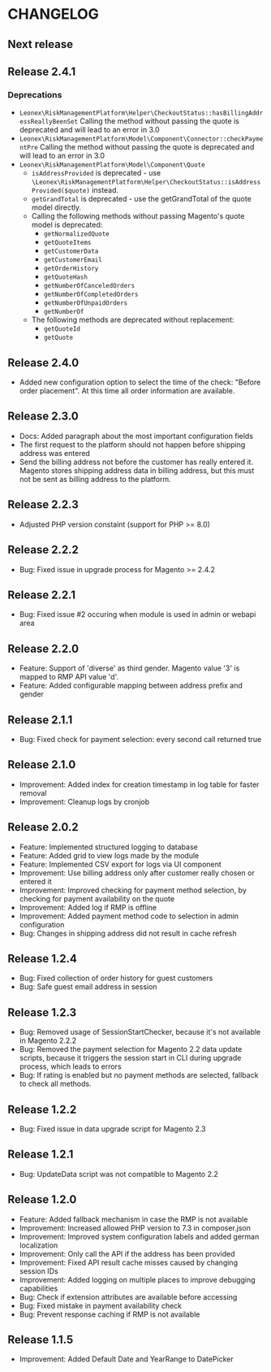 CHANGELOG
=========

Next release
------------



Release 2.4.1
-------------

### Deprecations

* `Leonex\RiskManagementPlatform\Helper\CheckoutStatus::hasBillingAddressReallyBeenSet`
  Calling the method without passing the quote is deprecated and will lead to an error in 3.0
* `Leonex\RiskManagementPlatform\Model\Component\Connector::checkPaymentPre`
  Calling the method without passing the quote is deprecated and will lead to an error in 3.0
* `Leonex\RiskManagementPlatform\Model\Component\Quote`
  * `isAddressProvided` is deprecated - use `\Leonex\RiskManagementPlatform\Helper\CheckoutStatus::isAddressProvided($quote)` instead.
  * `getGrandTotal` is deprecated - use the getGrandTotal of the quote model directly.
  * Calling the following methods without passing Magento's quote model is deprecated:
    * `getNormalizedQuote`
    * `getQuoteItems`
    * `getCustomerData`
    * `getCustomerEmail`
    * `getOrderHistory`
    * `getQuoteHash`
    * `getNumberOfCanceledOrders`
    * `getNumberOfCompletedOrders`
    * `getNumberOfUnpaidOrders`
    * `getNumberOf`
  * The following methods are deprecated without replacement:
    * `getQuoteId`
    * `getQuote`

Release 2.4.0
-------------

* Added new configuration option to select the time of the check:
  "Before order placement". At this time all order information are available.


Release 2.3.0
-------------

* Docs: Added paragraph about the most important configuration fields
* The first request to the platform should not happen before shipping
  address was entered
* Send the billing address not before the customer has really entered it.
  Magento stores shipping address data in billing address, but this must
  not be sent as billing address to the platform.


Release 2.2.3
-------------

* Adjusted PHP version constaint (support for PHP >= 8.0)


Release 2.2.2
-------------

* Bug: Fixed issue in upgrade process for Magento >= 2.4.2


Release 2.2.1
-------------

* Bug: Fixed issue #2 occuring when module is used in admin or webapi area

Release 2.2.0
-------------

* Feature: Support of 'diverse' as third gender. Magento value '3' is mapped
  to RMP API value 'd'.
* Feature: Added configurable mapping between address prefix and gender


Release 2.1.1
-------------

* Bug: Fixed check for payment selection: every second call returned true


Release 2.1.0
-------------

* Improvement: Added index for creation timestamp in log table for faster removal
* Improvement: Cleanup logs by cronjob


Release 2.0.2
-------------

* Feature: Implemented structured logging to database
* Feature: Added grid to view logs made by the module
* Feature: Implemented CSV export for logs via UI component
* Improvement: Use billing address only after customer really chosen or entered it
* Improvement: Improved checking for payment method selection, by checking for
  payment availability on the quote
* Improvement: Added log if RMP is offline
* Improvement: Added payment method code to selection in admin configuration
* Bug: Changes in shipping address did not result in cache refresh


Release 1.2.4
-------------

* Bug: Fixed collection of order history for guest customers
* Bug: Safe guest email address in session


Release 1.2.3
-------------

* Bug: Removed usage of SessionStartChecker, because it's not available in Magento 2.2.2
* Bug: Removed the payment selection for Magento 2.2 data update scripts, because
  it triggers the session start in CLI during upgrade process, which leads to errors
* Bug: If rating is enabled but no payment methods are selected, fallback to check
  all methods.


Release 1.2.2
-------------

* Bug: Fixed issue in data upgrade script for Magento 2.3


Release 1.2.1
-------------

* Bug: UpdateData script was not compatible to Magento 2.2


Release 1.2.0
-------------

* Feature: Added fallback mechanism in case the RMP is not available
* Improvement: Increased allowed PHP version to 7.3 in composer.json
* Improvement: Improved system configuration labels and added german localization
* Improvement: Only call the API if the address has been provided
* Improvement: Fixed API result cache misses caused by changing session IDs
* Improvement: Added logging on multiple places to improve debugging capabilities
* Bug: Check if extension attributes are available before accessing
* Bug: Fixed mistake in payment availability check
* Bug: Prevent response caching if RMP is not available


Release 1.1.5
-------------

* Improvement: Added Default Date and YearRange to DatePicker
